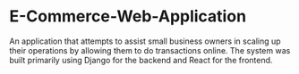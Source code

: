 # E-Commerce-Web-Application
An application that attempts to assist small business owners in scaling up their operations by allowing them to do transactions online. The system was built primarily using Django for the backend and React for the frontend.
